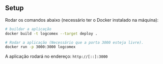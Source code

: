 ## Setup

Rodar os comandos abaixo (necessário ter o Docker instalado na máquina):

```bash
# buildar a aplicação
docker build -t logcomex --target deploy .

# Rodar a aplicação (Necessário que a porta 3000 esteja livre).
docker run -p 3000:3000 logcomex
```
A aplicação rodará no endereço: `http://[::]:3000`

